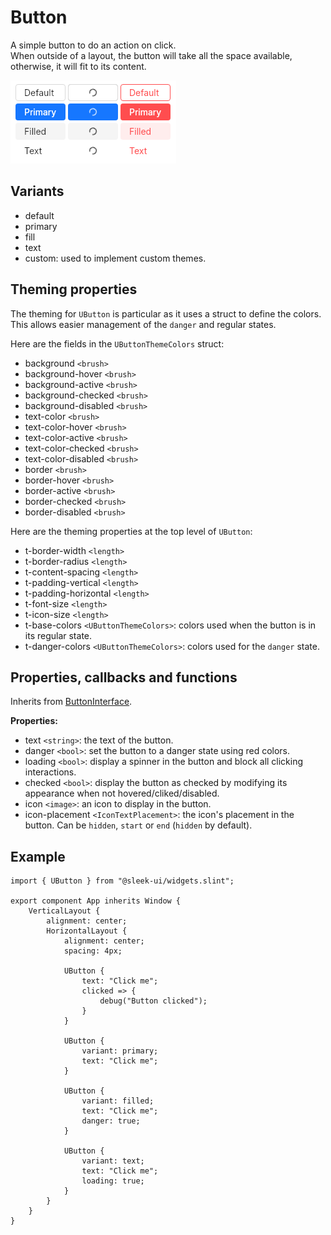 # Button
A simple button to do an action on click.  
When outside of a layout, the button will take all the space available, otherwise, it will fit to its content.  

![buttons presentation](images/button.png)

## Variants
- default
- primary
- fill
- text
- custom: used to implement custom themes.

## Theming properties
The theming for `UButton` is particular as it uses a struct to define the colors.  
This allows easier management of the `danger` and regular states.

Here are the fields in the `UButtonThemeColors` struct:
- background `<brush>`
- background-hover `<brush>`
- background-active `<brush>`
- background-checked `<brush>`
- background-disabled `<brush>`
- text-color `<brush>`
- text-color-hover `<brush>`
- text-color-active `<brush>`
- text-color-checked `<brush>`
- text-color-disabled `<brush>`
- border `<brush>`
- border-hover `<brush>`
- border-active `<brush>`
- border-checked `<brush>`
- border-disabled `<brush>`

Here are the theming properties at the top level of `UButton`:
- t-border-width `<length>`
- t-border-radius `<length>`
- t-content-spacing `<length>`
- t-padding-vertical `<length>`
- t-padding-horizontal `<length>`
- t-font-size `<length>`
- t-icon-size `<length>`
- t-base-colors `<UButtonThemeColors>`: colors used when the button is in its regular state.
- t-danger-colors `<UButtonThemeColors>`: colors used for the `danger` state.

## Properties, callbacks and functions
Inherits from [ButtonInterface](./button-interface.md).  

**Properties:**
- text `<string>`: the text of the button.
- danger `<bool>`: set the button to a danger state using red colors.
- loading `<bool>`: display a spinner in the button and block all clicking interactions.
- checked `<bool>`: display the button as checked by modifying its appearance when not hovered/cliked/disabled.
- icon `<image>`: an icon to display in the button.
- icon-placement `<IconTextPlacement>`: the icon's placement in the button. Can be `hidden`, `start` or `end` (`hidden` by default).

## Example
```slint
import { UButton } from "@sleek-ui/widgets.slint";

export component App inherits Window {
	VerticalLayout {
		alignment: center;
		HorizontalLayout {
			alignment: center;
			spacing: 4px;

			UButton {
				text: "Click me";
				clicked => {
					debug("Button clicked");
				}
			}

			UButton {
				variant: primary;
				text: "Click me";
			}

			UButton {
				variant: filled;
				text: "Click me";
				danger: true;
			}

			UButton {
				variant: text;
				text: "Click me";
				loading: true;
			}
		}
	}
}
```